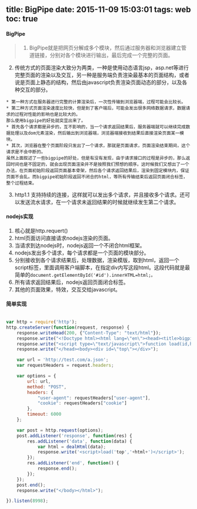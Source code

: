 title: BigPipe
date: 2015-11-09 15:03:01
tags: web
toc: true
---
#### BigPipe
>1. BigPipe就是把网页分解成多个模块，然后通过服务器和浏览器建立管道链接，分别对各个模块进行输出，最后完成一个完整的页面。
2. 传统方式的页面渲染大致分为两类，一种是使用动态语言jsp，asp.net等进行完整页面的渲染以及交互，另一种是服务端负责渲染最基本的页面结构，或者说是页面上静态的结构，然后由javascript负责渲染页面动态的部分，以及各种交互的部分。
<!--more-->
	* 第一种方式在服务器进行完整的计算渲染后，一次性传输到浏览器端，过程可能会比较长。
	* 第二种方式页面渲染速度比较快，但是到了客户端后，可能会发出很多网络数据请求，数据请求的过程对性能的影响也是比较大的。
	那么使用bigpipe的好处就突显出来了。
	* 首先各个请求都是异步的，互不影响的，当一个请求返回结果后，服务器端就可以继续完成数据处理以及dom元素渲染，然后输出到浏览器端，浏览器端接收到结果后直接渲染页面某一模块。
	* 其次，浏览器在整个页面阶段只发出了一个请求，那就是页面请求，页面渲染结束期间，这个请求是不会中断的。
	虽然上面叙述了一些bigpipe的好处，但是有没有发现，由于请求接口的过程是异步的，那么返回时间也是不固定的，就会出现页面渲染并不是按照我们预想的顺序。这时候我们又想出了一个办法，在页面初始阶段返回页面基本骨架，然后各个请求返回结果后，渲染到固定模块内，保证页面不会乱。而bigpipe初始阶段返回不闭合的html，等所有传输结束后返回页面闭合标签，整个过程结束。
3. http1.1 支持持续的连接，这样就可以发出多个请求，并且接收多个请求。还可以发送流水请求，在一个请求未返回结果的时候就继续发生第二个请求。

#### nodejs实现
1. 核心就是http.requert()
2. html页面访问直接请求nodejs渲染的页面。
3. 当请求到达nodejs时，nodejs返回一个不闭合html框架。
4. nodejs发出多个请求，每个请求都是一个页面的模块部分。
5. 分别接收到各个请求结果后，处理数据，渲染模版，取到html，返回一个script标签，里面调用客户端脚本，在指定div内写这段html。这段代码就是最简单的`document.getElementById('#id').innerHTML=html;。`
6. 所有请求返回结果后，nodejs返回页面闭合标签。
7. 其他的页面效果，特效，交互交给javascript。

#### 简单实现

```javascript

var http = require('http');
http.createServer(function(request, response) {
	response.writeHead(200, {"Content-Type": "text/html"});
	response.write("<!Doctype html><html lang=\"en\"><head><title>bigpipe</title>");
	response.write("<script type=\"text/javascript\">function load(id,html) { var ele=document.getElementById(id); ele.innerHTML = html;}</script>");
	response.write("</head><body><div id=\"top\"></div>");

	var url = 'http://test.com/a.json';
	var requestHeaders = request.headers;

	var options = {
	    url: url,
	    method: "POST",
	    headers: {
	        "user-agent": requestHeaders["user-agent"],
	        "cookie": requestHeaders["cookie"]
	    },
	    timeout: 6000
	};

	var post = http.request(options);
	post.addListener('response', function(res) {
		res.addListener('data', function(data) {
			var html = dealHtml(data);
			response.write('<script>load('top','+html+')</script>');
		});
		res.addListener('end', function() {
			response.end();
		});
	});
	post.end();
	response.write("</body></html>");

}).listen(8998);
```